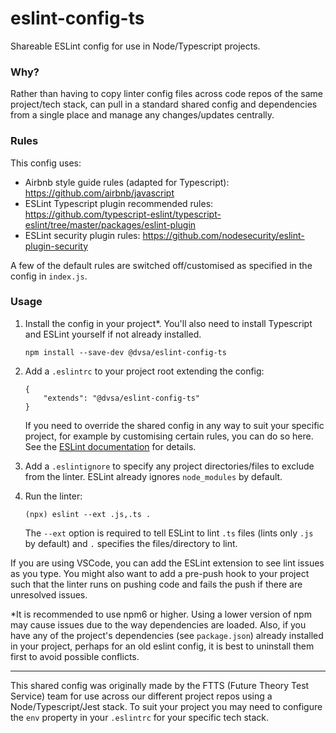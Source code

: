 # eslint-config-ts
Shareable ESLint config for use in Node/Typescript projects.

### Why?
Rather than having to copy linter config files across code repos of the same project/tech stack, can pull in a standard shared config and dependencies from a single place and manage any changes/updates centrally.

### Rules
This config uses:
- Airbnb style guide rules (adapted for Typescript): https://github.com/airbnb/javascript
- ESLint Typescript plugin recommended rules: https://github.com/typescript-eslint/typescript-eslint/tree/master/packages/eslint-plugin
- ESLint security plugin rules: https://github.com/nodesecurity/eslint-plugin-security

A few of the default rules are switched off/customised as specified in the config in `index.js`.

### Usage
1. Install the config in your project\*. You'll also need to install Typescript and ESLint yourself if not already installed.

    `npm install --save-dev @dvsa/eslint-config-ts`

2. Add a `.eslintrc` to your project root extending the config:

    ```
    {
        "extends": "@dvsa/eslint-config-ts"
    }
    ```

    If you need to override the shared config in any way to suit your specific project, for example by customising certain rules, you can do so here. See the [ESLint documentation](https://eslint.org/docs/user-guide/configuring "ESLint documentation") for details.

3. Add a `.eslintignore` to specify any project directories/files to exclude from the linter. ESLint already ignores `node_modules` by default.

4. Run the linter:

    `(npx) eslint --ext .js,.ts .`

    The `--ext` option is required to tell ESLint to lint `.ts` files (lints only `.js` by default) and `.` specifies the files/directory to lint.

If you are using VSCode, you can add the ESLint extension to see lint issues as you type. You might also want to add a pre-push hook to your project such that the linter runs on pushing code and fails the push if there are unresolved issues.

\*It is recommended to use npm6 or higher. Using a lower version of npm may cause issues due to the way dependencies are loaded. Also, if you have any of the project's dependencies (see `package.json`) already installed in your project, perhaps for an old eslint config, it is best to uninstall them first to avoid possible conflicts.

------------

This shared config was  originally made by the FTTS (Future Theory Test Service) team for use across our different project repos using a Node/Typescript/Jest stack. To suit your project you may need to configure the `env` property in your `.eslintrc` for your specific tech stack.
